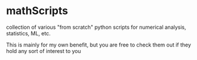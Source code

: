 # mathScripts
collection of various "from scratch" python scripts for numerical analysis, statistics, ML, etc.

This is mainly for my own benefit, but you are free to check them out if they hold any sort of interest to you
